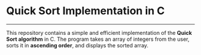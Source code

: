 # Quick Sort Implementation in C
--------------------------------
This repository contains a simple and efficient implementation of the **Quick Sort algorithm** in C. The program takes an array of integers from the user, sorts it in **ascending order**, and displays the sorted array.
